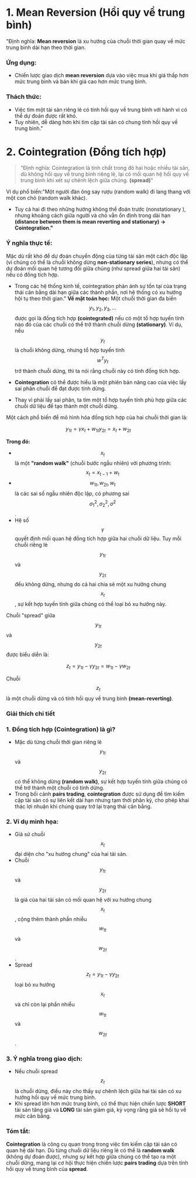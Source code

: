 # 1. Mean Reversion (Hồi quy về trung bình)
"Định nghĩa: **Mean reversion** là xu hướng của chuỗi thời gian quay về mức trung bình dài hạn theo thời gian.
### Ứng dụng:
- Chiến lược giao dịch **mean reversion** dựa vào việc mua khi giá thấp hơn mức trung bình và bán khi giá cao hơn mức trung bình.
### Thách thức:
- Việc tìm một tài sản riêng lẻ có tính hồi quy về trung bình với hành vi có thể dự đoán được rất khó.
- Tuy nhiên, dễ dàng hơn khi tìm cặp tài sản có chung tính hồi quy về trung bình."
# 2. Cointegration (Đồng tích hợp)
>"Định nghĩa: Cointegration là tính chất trong đó hai hoặc nhiều tài sản, dù không hồi quy về trung bình riêng lẻ, 
lại có mối quan hệ hồi quy về trung bình khi xét sự chênh lệch giữa chúng. **(spread)**"

Ví dụ phổ biến:"Một người đàn ông say rượu (random walk) đi lang thang với một con chó (random walk khác).
- Tuy cả hai đi theo những hướng không thể đoán trước (nonstationary ), nhưng khoảng cách giữa người và chó vẫn ổn định trong dài hạn **(distance between them is mean reverting and stationary) → Cointegration."**
### Ý nghĩa thực tế:
Mặc dù rất khó để dự đoán chuyển động của từng tài sản một cách độc lập (vì chúng có thể là chuỗi không dừng  **non-stationary series**), nhưng có thể dự đoán mối quan hệ tương đối giữa chúng (như spread giữa hai tài sản) nếu có đồng tích hợp.
- Trong các hệ thống kinh tế, cointegration phản ánh sự tồn tại của trạng thái cân bằng dài hạn giữa các thành phần, nơi hệ thống có xu hướng hội tụ theo thời gian."
**Về mặt toán học:** Một chuỗi thời gian đa biến $$y_1, y_2, y_3, \ldots$$ được gọi là đồng tích hợp **(cointegrated)** nếu có một tổ hợp tuyến tính nào đó của các chuỗi có thể trở thành chuỗi dừng **(stationary)**. Ví dụ, nếu $$y_t$$ là chuỗi không dừng, nhưng tổ hợp tuyến tính $$w^T y_t$$ trở thành chuỗi dừng, thì ta nói rằng chuỗi này có tính đồng tích hợp.

- **Cointegration** có thể được hiểu là một phiên bản nâng cao của việc lấy sai phân chuỗi để đạt được tính dừng.
- Thay vì phải lấy sai phân, ta tìm một tổ hợp tuyến tính phù hợp giữa các chuỗi dữ liệu để tạo thành một chuỗi dừng.

Một cách phổ biến để mô hình hóa đồng tích hợp của hai chuỗi thời gian là:

```math
y_{1t} = \gamma x_t + w_{1t}
y_{2t} = x_t + w_{2t}
```

**Trong đó:**

- $$x_t$$ là một **"random walk"** (chuỗi bước ngẫu nhiên) với phương trình:
  $$x_t = x_{t-1} + w_t$$
- $$w_{1t}, w_{2t}, w_t$$ là các sai số ngẫu nhiên độc lập, có phương sai $$\sigma^2_1, \sigma^2_2, \sigma^2$$.
- Hệ số $$\gamma$$ quyết định mối quan hệ đồng tích hợp giữa hai chuỗi dữ liệu.
Tuy mỗi chuỗi riêng lẻ $$y_{1t}$$ và $$y_{2t}$$ đều không dừng, nhưng do cả hai chia sẻ một xu hướng chung $$x_t$$, sự kết hợp tuyến tính giữa chúng có thể loại bỏ xu hướng này.  

Chuỗi "spread" giữa $$y_{1t}$$ và $$y_{2t}$$ được biểu diễn là:


$$z_t = y_{1t} - \gamma y_{2t} = w_{1t} - \gamma w_{2t}$$


Chuỗi $$z_t$$ là một chuỗi dừng và có tính hồi quy về trung bình **(mean-reverting)**.
### Giải thích chi tiết
### 1. Đồng tích hợp (Cointegration) là gì?

- Mặc dù từng chuỗi thời gian riêng lẻ $$y_{1t}$$ và $$y_{2t}$$ có thể không dừng **(random walk)**, sự kết hợp tuyến tính giữa chúng có thể trở thành một chuỗi có tính dừng.
- Trong bối cảnh **pairs trading**, **cointegration** được sử dụng để tìm kiếm cặp tài sản có sự liên kết dài hạn nhưng tạm thời phân kỳ, cho phép khai thác lợi nhuận khi chúng quay trở lại trạng thái cân bằng.

### 2. Ví dụ minh họa:

- Giả sử chuỗi $$x_t$$ đại diện cho "xu hướng chung" của hai tài sản.
- Chuỗi $$y_{1t}$$ và $$y_{2t}$$ là giá của hai tài sản có mối quan hệ với xu hướng chung $$x_t$$, cộng thêm thành phần nhiễu $$w_{1t}$$ và $$w_{2t}$$.
- Spread $$z_t = y_{1t} - \gamma y_{2t}$$ loại bỏ xu hướng $$x_t$$ và chỉ còn lại phần nhiễu $$w_{1t}$$ và $$w_{2t}$$.

### 3. Ý nghĩa trong giao dịch:

- Nếu chuỗi spread $$z_t$$ là chuỗi dừng, điều này cho thấy sự chênh lệch giữa hai tài sản có xu hướng hồi quy về mức trung bình.
- Khi spread lớn hơn mức trung bình, có thể thực hiện chiến lược **SHORT** tài sản tăng giá và **LONG** tài sản giảm giá, kỳ vọng rằng giá sẽ hồi tụ về mức cân bằng.

### Tóm tắt:
**Cointegration** là công cụ quan trọng trong việc tìm kiếm cặp tài sản có quan hệ dài hạn. Dù từng chuỗi dữ liệu riêng lẻ có thể là **random walk** (không dự đoán được), nhưng sự kết hợp giữa chúng có thể tạo ra một chuỗi dừng, mang lại cơ hội thực hiện chiến lược **pairs trading** dựa trên tính hồi quy về trung bình của **spread**.


